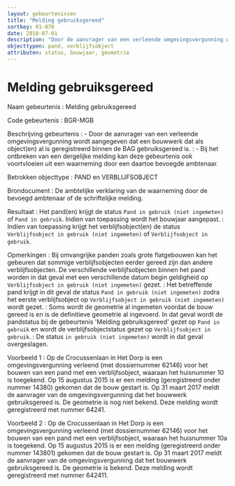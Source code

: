 ```yaml
---
layout: gebeurtenissen
title: "Melding gebruiksgereed"
sortkey: 01-070
date: 2018-07-01
description: "Door de aanvrager van een verleende omgevingsvergunning wordt aangegeven dat een bouwwerk dat als object al is geregistreerd binnen de BAG gebruiksgereed is. Bij het ontbreken van een dergelijke melding kan deze gebeurtenis ook voortvloeien uit een waarneming door een daartoe bevoegde ambtenaar."
objecttypen: pand, verblijfsobject
attributen: status, bouwjaar, geometrie
---
```


# Melding gebruiksgereed

Naam gebeurtenis
: Melding gebruiksgereed

Code gebeurtenis
: BGR-MGB

Beschrijving gebeurtenis
: - Door de aanvrager van een verleende omgevingsvergunning wordt aangegeven dat een bouwwerk dat als object(en) al is geregistreerd binnen de BAG gebruiksgereed is.
: - Bij het ontbreken van een dergelijke melding kan deze gebeurtenis ook voortvloeien uit een waarneming door een daartoe bevoegde ambtenaar.

Betrokken objecttype
: PAND en VERBLIJFSOBJECT

Brondocument
: De ambtelijke verklaring van de waarneming door de bevoegd ambtenaar of de schriftelijke melding.

Resultaat
: Het pand(en) krijgt de status `Pand in gebruik (niet ingemeten)` of `Pand in gebruik`. Indien van toepassing wordt het bouwjaar aangepast.
: Indien van toepassing krijgt het verblijfsobject(en) de status `Verblijfsobject in gebruik (niet ingemeten)` of `Verblijfsobject in gebruik`.

Opmerkingen
: Bij omvangrijke panden zoals grote flatgebouwen kan het gebeuren dat sommige verblijfsobjecten eerder gereed zijn dan andere verblijfsobjecten. De verschillende verblijfsobjecten binnen het pand worden in dat geval met een verschillende datum begin geldigheid op `Verblijfsobject in gebruik (niet ingemeten)` gezet.
: Het betreffende pand krijgt in dit geval de status `Pand in gebruik (niet ingemeten)` zodra het eerste verblijfsobject op `Verblijfsobject in gebruik (niet ingemeten)` wordt gezet.
: Soms wordt de geometrie al ingemeten voordat de bouw gereed is en is de definitieve geometrie al ingevoerd. In dat geval wordt de pandstatus bij de gebeurtenis 'Melding gebruiksgereed' gezet op `Pand in gebruik` en wordt de verblijfsobjectstatus gezet op `Verblijfsobject in gebruik`.
: De status `in gebruik (niet ingemeten)` wordt in dat geval overgeslagen.

Voorbeeld 1
: Op de Crocussenlaan in Het Dorp is een omgevingsvergunning verleend (met dossiernummer 62146) voor het bouwen van een pand met een verblijfsobject, waaraan het huisnummer 10 is toegekend. Op 15 augustus 2015 is er een melding (geregistreerd onder nummer 14380) gekomen dat de bouw gestart is. Op 31 maart 2017 meldt de aanvrager van de omgevingsvergunning dat het bouwwerk gebruiksgereed is. De geometrie is nog niet bekend. Deze melding wordt geregistreerd met nummer 64241.

Voorbeeld 2
: Op de Crocussenlaan in Het Dorp is een omgevingsvergunning verleend (met dossiernummer 62146) voor het bouwen van een pand met een verblijfsobject, waaraan het huisnummer 10a is toegekend. Op 15 augustus 2015 is er een melding (geregistreerd onder nummer 143801) gekomen dat de bouw gestart is. Op 31 maart 2017 meldt de aanvrager van de omgevingsvergunning dat het bouwwerk gebruiksgereed is. De geometrie is bekend. Deze melding wordt geregistreerd met nummer 642411.
